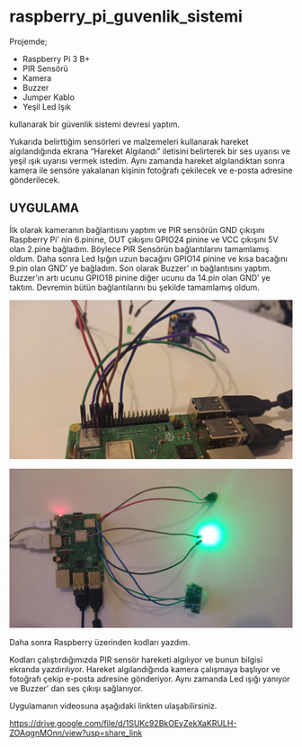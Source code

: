 # raspberry_pi_guvenlik_sistemi

Projemde;

- Raspberry Pi 3 B+
- PIR Sensörü
- Kamera
- Buzzer
- Jumper Kablo 
- Yeşil Led Işık

kullanarak bir güvenlik sistemi devresi yaptım.

Yukarıda belirttiğim sensörleri ve malzemeleri kullanarak hareket algılandığında ekrana “Hareket Algılandı” iletisini belirterek bir ses uyarısı ve yeşil ışık uyarısı vermek istedim. Aynı zamanda hareket algılandıktan sonra kamera ile sensöre yakalanan kişinin fotoğrafı çekilecek ve e-posta adresine gönderilecek.



## UYGULAMA

İlk olarak kameranın bağlantısını yaptım ve PIR sensörün GND çıkışını Raspberry Pi’ nin 6.pinine, OUT çıkışını GPIO24 pinine ve VCC çıkışını 5V olan 2.pine bağladım. Böylece PIR Sensörün bağlantılarını tamamlamış oldum. Daha sonra Led Işığın uzun bacağını GPIO14 pinine ve kısa bacağını 9.pin olan GND’ ye bağladım. Son olarak Buzzer’ ın bağlantısını yaptım. Buzzer’ın artı ucunu GPIO18 pinine diğer ucunu da 14.pin olan GND’ ye taktım. Devremin bütün bağlantılarını bu şekilde tamamlamış oldum. 

![alt text](https://github.com/ceyda-aydogan/raspberry_pi_guvenlik_sistemi/blob/main/IMG_20220109_165938.jpg)

![alt text](https://github.com/ceyda-aydogan/raspberry_pi_guvenlik_sistemi/blob/main/IMG_20220109_170304.jpg)

Daha sonra Raspberry üzerinden kodları yazdım.

Kodları çalıştırdığımızda PIR sensör hareketi algılıyor ve bunun bilgisi ekranda yazdırılıyor. Hareket algılandığında kamera çalışmaya başlıyor ve fotoğrafı çekip e-posta adresine gönderiyor. Aynı zamanda Led ışığı yanıyor ve Buzzer’ dan ses çıkışı sağlanıyor.


Uygulamanın videosuna aşağıdaki linkten ulaşabilirsiniz.

https://drive.google.com/file/d/1SUKc92BkOEyZekXaKRULH-ZOAqgnMOnn/view?usp=share_link
